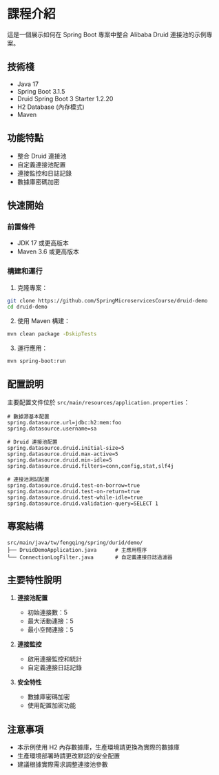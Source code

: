 # 課程介紹

這是一個展示如何在 Spring Boot 專案中整合 Alibaba Druid 連接池的示例專案。

## 技術棧

- Java 17
- Spring Boot 3.1.5
- Druid Spring Boot 3 Starter 1.2.20
- H2 Database (內存模式)
- Maven

## 功能特點

- 整合 Druid 連接池
- 自定義連接池配置
- 連接監控和日誌記錄
- 數據庫密碼加密

## 快速開始

### 前置條件

- JDK 17 或更高版本
- Maven 3.6 或更高版本

### 構建和運行

1. 克隆專案：
```bash
git clone https://github.com/SpringMicroservicesCourse/druid-demo
cd druid-demo
```

2. 使用 Maven 構建：
```bash
mvn clean package -DskipTests
```

3. 運行應用：
```bash
mvn spring-boot:run
```

## 配置說明

主要配置文件位於 `src/main/resources/application.properties`：

```properties
# 數據源基本配置
spring.datasource.url=jdbc:h2:mem:foo
spring.datasource.username=sa

# Druid 連接池配置
spring.datasource.druid.initial-size=5
spring.datasource.druid.max-active=5
spring.datasource.druid.min-idle=5
spring.datasource.druid.filters=conn,config,stat,slf4j

# 連接池測試配置
spring.datasource.druid.test-on-borrow=true
spring.datasource.druid.test-on-return=true
spring.datasource.druid.test-while-idle=true
spring.datasource.druid.validation-query=SELECT 1
```

## 專案結構

```
src/main/java/tw/fengqing/spring/durid/demo/
├── DruidDemoApplication.java      # 主應用程序
└── ConnectionLogFilter.java       # 自定義連接日誌過濾器
```

## 主要特性說明

1. **連接池配置**
   - 初始連接數：5
   - 最大活動連接：5
   - 最小空閒連接：5

2. **連接監控**
   - 啟用連接監控和統計
   - 自定義連接日誌記錄

3. **安全特性**
   - 數據庫密碼加密
   - 使用配置加密功能

## 注意事項

- 本示例使用 H2 內存數據庫，生產環境請更換為實際的數據庫
- 生產環境部署時請更改默認的安全配置
- 建議根據實際需求調整連接池參數
